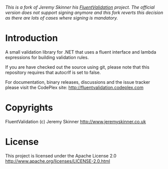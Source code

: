 
*This is a fork of Jeremy Skinner his [FluentValidation][] project. The official version does not support signing anymore and this fork reverts this decision as there are lots of cases where signing is mandatory.*


# Introduction

A small validation library for .NET that uses a fluent interface 
and lambda expressions for building validation rules.

If you are have checked out the source using git, please note that 
this repository requires that autocrlf is set to false.

For documentation, binary releases, discussions and the issue tracker please visit the CodePlex site:
http://fluentvalidation.codeplex.com


# Copyrights

FluentValidation (c) Jeremy Skinner
http://www.jeremyskinner.co.uk


# License

This project is licensed under the Apache License 2.0 
http://www.apache.org/licenses/LICENSE-2.0.html

[FluentValidation]: https://github.com/JeremySkinner/FluentValidation